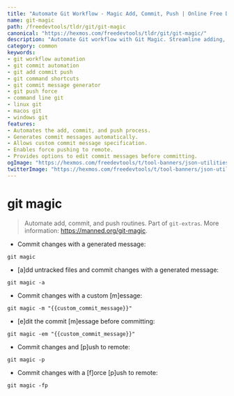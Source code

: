 ```yaml
---
title: "Automate Git Workflow - Magic Add, Commit, Push | Online Free DevTools by Hexmos"
name: git-magic
path: /freedevtools/tldr/git/git-magic
canonical: "https://hexmos.com/freedevtools/tldr/git/git-magic/"
description: "Automate Git workflow with Git Magic. Streamline adding, committing, and pushing changes with ease. Free online tool, no registration required."
category: common
keywords:
- git workflow automation
- git commit automation
- git add commit push
- git command shortcuts
- git commit message generator
- git push force
- command line git
- linux git
- macos git
- windows git
features:
- Automates the add, commit, and push process.
- Generates commit messages automatically.
- Allows custom commit message specification.
- Enables force pushing to remote.
- Provides options to edit commit messages before committing.
ogImage: "https://hexmos.com/freedevtools/t/tool-banners/json-utilities-banner.png"
twitterImage: "https://hexmos.com/freedevtools/t/tool-banners/json-utilities-banner.png"
---
```


# git magic

> Automate add, commit, and push routines.
> Part of `git-extras`.
> More information: <https://manned.org/git-magic>.

- Commit changes with a generated message:

`git magic`

- [a]dd untracked files and commit changes with a generated message:

`git magic -a`

- Commit changes with a custom [m]essage:

`git magic -m "{{custom_commit_message}}"`

- [e]dit the commit [m]essage before committing:

`git magic -em "{{custom_commit_message}}"`

- Commit changes and [p]ush to remote:

`git magic -p`

- Commit changes with a [f]orce [p]ush to remote:

`git magic -fp`
